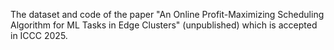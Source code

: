 The dataset and code of the paper "An Online Profit-Maximizing Scheduling Algorithm for ML Tasks in Edge Clusters" (unpublished) which is accepted in ICCC 2025.
